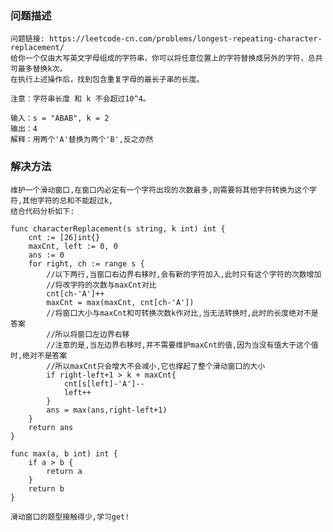 ### 问题描述

    问题链接: https://leetcode-cn.com/problems/longest-repeating-character-replacement/
    给你一个仅由大写英文字母组成的字符串，你可以将任意位置上的字符替换成另外的字符，总共可最多替换k次。
    在执行上述操作后，找到包含重复字母的最长子串的长度。

    注意：字符串长度 和 k 不会超过10^4。

    输入：s = "ABAB", k = 2
    输出：4
    解释：用两个'A'替换为两个'B',反之亦然

### 解决方法
    
    维护一个滑动窗口,在窗口内必定有一个字符出现的次数最多,则需要将其他字符转换为这个字符,其他字符的总和不能超过k,
    结合代码分析如下:
    
    func characterReplacement(s string, k int) int {
        cnt := [26]int{}
        maxCnt, left := 0, 0
        ans := 0 
        for right, ch := range s {
            //以下两行,当窗口右边界右移时,会有新的字符加入,此时只有这个字符的次数增加
            //将改字符的次数与maxCnt对比
            cnt[ch-'A']++
            maxCnt = max(maxCnt, cnt[ch-'A'])
            //将窗口大小与maxCnt和可转换次数k作对比,当无法转换时,此时的长度绝对不是答案
            //所以将窗口左边界右移
            //注意的是,当左边界右移时,并不需要维护maxCnt的值,因为当没有值大于这个值时,绝对不是答案
            //所以maxCnt只会增大不会减小,它也撑起了整个滑动窗口的大小
            if right-left+1 > k + maxCnt{
                cnt[s[left]-'A']--
                left++
            }
            ans = max(ans,right-left+1)
        }
        return ans 
    }

    func max(a, b int) int {
        if a > b {
            return a
        }
        return b
    }

    滑动窗口的题型接触得少,学习get!